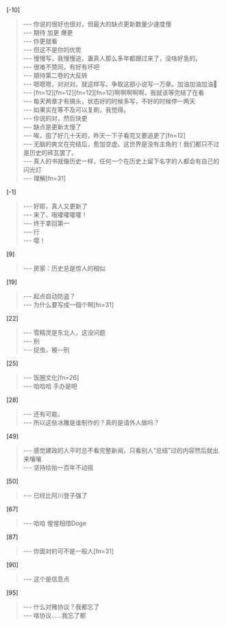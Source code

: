 
[-10] 
>--- 你说的很好也很对，但最大的缺点更新数量少速度慢<br>
>--- 期待 加更 爆更<br>
>--- 你更就看<br>
>--- 但这不是你的优势<br>
>--- 慢慢写，我慢慢追，蛊真人那么多年都跟过来了，没啥好急的。<br>
>--- 很难不赞同，有好有坏吧<br>
>--- 期待第二卷的大反转<br>
>--- 嗯嗯嗯，对对对。就这样写。争取这部小说写一万章。加油加油加油👏<br>
>--- [fn=12][fn=12][fn=12][fn=12]啊啊啊啊啊，我就该等完结了在看<br>
>--- 每天两章才有搞头，状态好的时候多写，不好的时候停一两天<br>
>--- 如果实在等不及可以复刷，我觉得。<br>
>--- 你说的对，然后快更<br>
>--- 缺点是更新太慢了<br>
>--- 唉，囤了好几十天的，昨天一下子看完又要追更了[fn=12]<br>
>--- 无脑的爽文在完结后，愈加空虚。这世界是没有主角的！我们都只不过是历史的砖瓦罢了。<br>
>--- 真人的书就像历史一样，任何一个在历史上留下名字的人都会有自己的闪光灯<br>
>--- 理解[fn=31]<br>

[-1] 
>--- 好耶，真人又更新了<br>
>--- 来了，哦嚯嚯嚯嚯！<br>
>--- 终于拿回第一<br>
>--- 行<br>
>--- 嘤！<br>

[9] 
>--- 房家：历史总是惊人的相似<br>

[19] 
>--- 起点自动防盗？<br>
>--- 为什么要写成一個个啊[fn=31]<br>

[22] 
>--- 雪精灵是东北人，这没问题<br>
>--- 别<br>
>--- 捉虫，被—别<br>

[25] 
>--- 饭圈文化[fn=26]<br>
>--- 哈哈哈 手办是吧<br>

[28] 
>--- 还有可能。<br>
>--- 所以这些冰雕是谁制作的？真的是请外人做吗？<br>

[49] 
>--- 感觉建政的人平时总不看完整新闻，只看别人“总结”过的内容然后就出来嚷嚷<br>
>--- 坚持绘抬一百年不动摇<br>

[50] 
>--- 已经比阿川登子强了<br>

[67] 
>--- 哈哈
惺惺相惜Doge<br>

[87] 
>--- 你面对的可不是一般人[fn=31]<br>

[90] 
>--- 这个是信息点<br>

[95] 
>--- 什么对赌协议？我都忘了<br>
>--- 啥协议……我忘了都<br>
